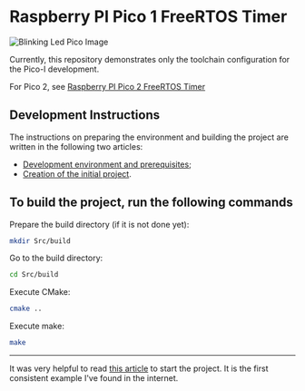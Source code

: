 # Raspberry PI Pico 1 FreeRTOS Timer

![Blinking Led Pico Image](Doc/Img/PT-001-01-pico-blink.gif)

Currently, this repository demonstrates only the toolchain configuration for the Pico-I development.

For Pico 2, see [Raspberry PI Pico 2 FreeRTOS Timer](https://github.com/K-S-K/Pico-Timer-2)

## Development Instructions

The instructions on preparing the environment and building the project are written in the following two articles:

- [Development environment and prerequisites](Doc/Tag/Tag-00-Preparations.md);
- [Creation of the initial project](Doc/Tag/Tag-01-Project-Tepmlate.md).

## To build the project, run the following commands

Prepare the build directory (if it is not done yet):

```bash
mkdir Src/build
```

Go to the build directory:

```bash
cd Src/build
```

Execute CMake:

```bash
cmake ..
```

Execute make:

```bash
make
```

---

It was very helpful to read [this article](https://embeddedcomputing.com/technology/open-source/linux-freertos-related/using-freertos-with-the-raspberry-pi-pico) to start the project. It is the first consistent example I've found in the internet.
